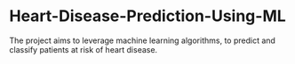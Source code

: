 # Heart-Disease-Prediction-Using-ML
The project aims to leverage machine learning algorithms, to predict and classify patients at risk of heart disease.
